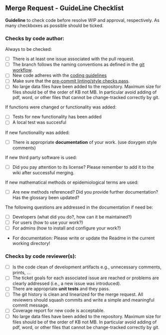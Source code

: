## Merge Request - GuideLine Checklist 

**Guideline** to check code before resolve WIP and approval, respectively.
As many checkboxes as possible should be ticked.

### Checks by code author:
Always to be checked:
* [ ] There is at least one issue associated with the pull request.
* [ ] The branch follows the naming conventions as defined in the [git workflow](git-workflow).
* [ ] New code adheres with the [coding guidelines](coding-guidelines)
* [ ] Make sure that the [pre-commit linting/style checks pass](https://github.com/DLR-SC/memilio/wiki).
* [ ] No large data files have been added to the repository. Maximum size for files should be of the order of KB not MB. In particular avoid adding of pdf, word, or other files that cannot be change-tracked correctly by git.

If functions were changed or functionality was added:
* [ ] Tests for new functionality has been added
* [ ] A local test was succesful

If new functionality was added:
* [ ] There is appropriate **documentation** of your work. (use doxygen style comments)

If new third party software is used:
* [ ] Did you pay attention to its license? Please remember to add it to the wiki after successful merging.

If new mathematical methods or epidemiological terms are used:
* [ ] Are new methods referenced? Did you provide further documentation? Has the glossary been updated? 

The following questions are addressed in the documentation if need be: 
* [ ] Developers (what did you do?, how can it be maintained?)
* [ ] For users (how to use your work?)
* [ ] For admins (how to install and configure your work?)

* For documentation: Please write or update the Readme in the current working directory!

### Checks by code reviewer(s):
* [ ] Is the code clean of development artifacts e.g., unnecessary comments, prints, ...
* [ ] The ticket goals for each associated issue are reached or problems are clearly addressed (i.e., a new issue was introduced).
* [ ] There are appropriate **unit tests** and they pass.
* [ ] The git history is clean and linearized for the merge request. All reviewers should squash commits and write a simple and meaningful commit message.
* [ ] Coverage report for new code is acceptable. 
* [ ] No large data files have been added to the repository. Maximum size for files should be of the order of KB not MB. In particular avoid adding of pdf, word, or other files that cannot be change-tracked correctly by git.